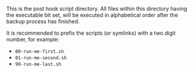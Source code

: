 This is the post hook script directory.
All files within this directory having the executable bit set, will be executed in alphabetical order after the backup process has finished.

It is recommended to prefix the scripts (or symlinks) with a two digit number, for example:
* <code>00-run-me-first.sh</code>
* <code>01-run-me-second.sh</code>
* <code>99-run-me-last.sh</code>

